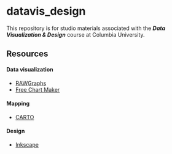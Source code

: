 # datavis_design
This repository is for studio materials associated with the ***Data Visualization &amp; Design*** course at Columbia University.

## Resources

#### Data visualization
* [RAWGraphs](http://app.rawgraphs.io/)
* [Free Chart Maker](https://venngage.com/blog/beam/)

#### Mapping
* [CARTO](carto.com)

#### Design
* [Inkscape](https://inkscape.org/en/)